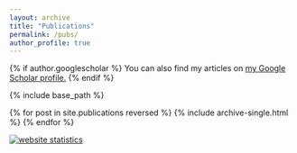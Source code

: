 ```yaml
---
layout: archive
title: "Publications"
permalink: /pubs/
author_profile: true
---
```

<style type="text/css" rel="stylesheet">
    #bibbase_header a[onclick="groupby('downloads')"] { display: none; }

    #group_article div.bibbase_group i+span { display: none; }
          #group_inproceedings div.bibbase_group i+span { display: none; }
          #group_mastersthesis div.bibbase_group i+span { display: none; }
          #group_phdthesis div.bibbase_group i+span { display: none; }
          #group_techreport div.bibbase_group i+span { display: none; }
          #group_unpublished div.bibbase_group i+span { display: none; }
          #group_incollection div.bibbase_group i+span { display: none; }

          #group_article div.bibbase_group i:after { content: " Journal Articles" }
          #group_inproceedings div.bibbase_group i:after { content: " Conference Papers" }
          #group_mastersthesis div.bibbase_group i:after { content: " Master's Thesis" }
          #group_phdthesis div.bibbase_group i:after { content: " PhD Thesis" }
          #group_techreport div.bibbase_group i:after { content: " Technical Report" }
          #group_unpublished div.bibbase_group i:after { content: " Unpublished" }
          #group_incollection div.bibbase_group i:after { content: " In Collection" }
</style>
<!-- >.groupby_dropdown { display: none; } -->

<title>Publications - Haipeng Cai</title>
<script src="https://bibbase.org/show?bib=chapering.github.io/pubs/hcaipub.bib&jsonp=1&nocache=1&fullnames=1&commas=true&theme=dividers&showSearch=true&authorFirst=1"></script>

{% if author.googlescholar %}
  You can also find my articles on <u><a href="{{author.googlescholar}}">my Google Scholar profile</a>.</u>
{% endif %}

{% include base_path %}

{% for post in site.publications reversed %}
  {% include archive-single.html %}
{% endfor %}

<script type="text/javascript">
var sc_project=10604826; 
var sc_invisible=1; 
var sc_security="10996eea"; 
var scJsHost = (("https:" == document.location.protocol) ?
"https://secure." : "http://www.");
document.write("<sc"+"ript type='text/javascript' src='" +
scJsHost+
"statcounter.com/counter/counter.js'></"+"script>");
</script>
<noscript><div class="statcounter"><a title="website
statistics" href="http://statcounter.com/free-web-stats/"
target="_blank"><img class="statcounter"
src="http://c.statcounter.com/10604826/0/10996eea/1/"
alt="website statistics"></a></div></noscript>
